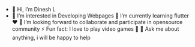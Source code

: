 - 👋 Hi, I’m Dinesh L
- 👀 I’m interested in Developing Webpages
🌱 I’m currently learning flutter ❤
👯 I’m looking forward to collaborate and participate in opensource community
⚡ Fun fact: I love to play video games 🤔
💬 Ask me about anything, i will be happy to help 

<!---
Dineshlokesh0406/Dineshlokesh0406 is a ✨ special ✨ repository because its `README.md` (this file) appears on your GitHub profile.
You can click the Preview link to take a look at your changes.
--->
